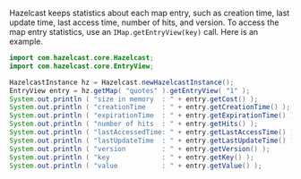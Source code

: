 
Hazelcast keeps statistics about each map entry, such as creation time, last update time, last access time, number of hits, and version. To access the map entry statistics, use an `IMap.getEntryView(key)` call. Here is an example.

```java
import com.hazelcast.core.Hazelcast;
import com.hazelcast.core.EntryView;

HazelcastInstance hz = Hazelcast.newHazelcastInstance();
EntryView entry = hz.getMap( "quotes" ).getEntryView( "1" );
System.out.println ( "size in memory  : " + entry.getCost() );
System.out.println ( "creationTime    : " + entry.getCreationTime() );
System.out.println ( "expirationTime  : " + entry.getExpirationTime() );
System.out.println ( "number of hits  : " + entry.getHits() );
System.out.println ( "lastAccessedTime: " + entry.getLastAccessTime() );
System.out.println ( "lastUpdateTime  : " + entry.getLastUpdateTime() );
System.out.println ( "version         : " + entry.getVersion() );
System.out.println ( "key             : " + entry.getKey() );
System.out.println ( "value           : " + entry.getValue() );
```

